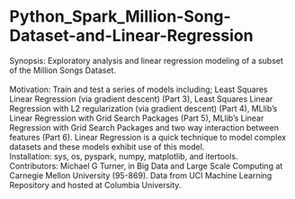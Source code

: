 # Python_Spark_Million-Song-Dataset-and-Linear-Regression
Synopsis: Exploratory analysis and linear regression modeling of a subset of the Million Songs Dataset.  
<br />
Motivation: Train and test a series of models including; Least Squares Linear Regression (via gradient descent) (Part 3), Least Squares Linear Regression with L2 regularization (via gradient descent) (Part 4), MLlib’s Linear Regression with Grid Search Packages (Part 5), MLlib’s Linear Regression with Grid Search Packages and two way interaction between features (Part 6).  Linear Regression is a quick technique to model complex datasets and these models exhibit use of this model.
<br />
Installation: sys, os, pyspark, numpy, matplotlib, and itertools.
<br />
Contributors: Michael G Turner, in Big Data and Large Scale Computing at Carnegie Mellon University (95-869).  Data from UCI Machine Learning Repository and hosted at Columbia University. 
<br />

